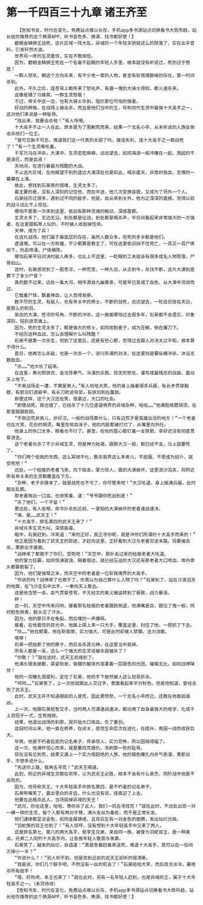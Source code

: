 # 第一千四百三十九章 诸王齐至
        【告知书友，时代在变化，免费站点难以长存，手机app多书源站点切换看书大势所趋，站长给你推荐的这个换源APP，听书音色多、换源、找书都好使！】
       碧眼金鳞狮王战死，这片区域一阵大乱，异域的一个年轻天骄就这么的殒落了，实在出乎意料，引发轩然大波。
       世界另一岸的生灵震惊，实在不敢相信。
       因为，碧眼金鳞狮王死在一个名毫不起眼的年轻人手里，根本就没有听说过，死的过于憋屈！
       一群人怒吼，朝这个方向杀来，有不少老一辈的人物，甚至有斩我境巅峰的存在，第一时间杀到。
       此外，不久之后，连苍穹上都传来了怒吼声，有遁一境的大骑士得知，都火速杀来。
       这像是捅了马蜂窝，一群生灵怒极！
       不过，帝关中这一边，也有大骑士杀到，阻拦那位可怕的强者。
       好战的种族，在战场上被击杀，而且是他们当中的王，号称同代生灵中最强十大高手之一，这对他们来说是一种耻辱。
       “找出来，我要击杀他！”有人呼喝。
       十大高手不止一人在此，原本是为了围剿荒而来，结果一个无名小卒、从未听说的人族反倒击杀他们一位王。
       “是可忍孰不可忍，难道我们这一代真的太弱了吗，接连失利，连十大高手之一都战死了！”有一个生灵嘶吼着。
       千军万马在冲杀，大漠中，生灵密密麻麻，远远望去，如同海浪一般冲撞在一起，溅起的不是浪花，而是血液！
       天地间，在进行着最为残酷的大战。
       不止这片区域，在肉眼望不到的遥远大漠深处也是如此，喊杀震天，异常的铁血，无情的一幕幕在上演。
       故此，想找到石昊真的很难，生灵太多了。
       最主要的是，没有人深刻的记住他，而在中途，他几次变换容貌，又成为了另外一个人。
       石昊经历过很多，遇到过不同的敌手，但是，自从来到关外，他为之深深的震撼，觉得以前的战斗远比不上现在。
       哪怕不是第一次来到这里，依旧有那种灵魂的触动，深感震颤。
       生灵太多了，无边无沿，到处都是征战，到处都是喊杀声，平日间看起来非常强大的一方强者，在这里跟稻草人似的，不时被人收割掉性命。
       天神，成为了兵！
       在这片战场，他们属于最底层的存在，虽然人数众多，但死的多半都是他们。
       虚道境，可以在一方称雄，不少都算是教主了，可在这里依旧挡不住死亡，一具又一具尸体倒下，热血喷涌，尸体横陈。
       哪怕石昊平日对决时敌人再多，也比上不这里，一眨眼的工夫就会有很多成名人物殒落，尸骨如山。
       这时，石昊感觉到了一股苍凉，一种荒芜，一种久远，从古到今，杀伐不断，这片大漠到底葬下了多少尸骨？
       真的数不过来，远处一条大河，相传源自九幽黄泉，可是早已变成了血色，从大漠中流淌而过。
       它载着尸体，飘着神血，让人觉得发瘆。
       数不尽的生灵，有敌人，也有帝关中的修士，不断的战死，远远望去，一轮血日挂在天边，是那么的刺目。
       染血的大漠，苍凉的号角，不断的冲杀，这一画面哪怕过去很多年，石昊都不会遗忘，印象深刻，铭刻进灵魂上。
       因为，死的生灵太多了，都是强大的修士，如同收割麦子，成为庄稼，倒在屠刀下。
       不经历这种血战，怎么会理解什么叫残酷？
       石昊不是第一次杀生，但到了这里后，还是有些心颤，觉得过去跟人对决太过平和，根本算不得什么。
       昔日，他再怎么杀敌，也是一次杀一个，进行所谓的对决，在这里则是要纵横冲杀，沐浴无数敌血。
       “杀……”他大吼了起来。
       在这里，寒光照铁衣，金戈传寒气，冷漠的杀戮，惊天的怒吼，谱写成最残忍的战曲，震动天上地下。
       “不来战场走一遭，不算是男人。”有人哈哈大笑，他的身上插着很多兵器，有长矛贯穿胸膛，有箭羽钉透肩甲，有长刀砍进背部，有铁剑刺在腹部。
       即便这样，这个大汉还在笑，很豪迈，大口的吐血。
       “即便战死，我也值了，已经杀了十几位虚道境界的异域杂种，哈哈……”他满脸络腮胡须，在那里踉踉跄跄。
       “不倒边荒非男儿，非好汉，一般的战场算什么，只有边荒才是英雄出没的地方！”一个老者也在大笑，花白的胡须，嘴里在咳血沫子，他的内脏都被打烂了，从嘴里向外吐。
       他身上的伤口太多，眼看也不行了。甚至，在他的眉心都钉着一支铁箭，幸好还没有彻底贯穿进去。
       这个老者也杀了不少异域生灵，但是神力枯竭，跟那大汉一般，都已经不支，马上就要死了。
       “你们两个低贱的东西，这么冥顽不化，敢杀我界这么多男儿，不屈服，不愿成为奴仆，就受死吧！”
       远处，一个枯瘦的老者飞来，向下拍击，掌力惊人，震的大漠崩开，这里浪沙滔天，将附近所有帝关来的生灵都覆盖在下方。
       “杂种，老子杀够本了，就是战死也不亏了，你尽管来吧！”大汉吼道，身上插满兵器，此时都在乱颤。
       那老者咳出一口血，也惨笑着，道：“爷爷跟你死战到底！”
       “杀了他们，一个不留！”
       更远处，有人低喝，命令扑杀到近前、一掌拍的大漠崩开的老者速战速决。
       “咦，是……武天王！”
       “十大高手，排名第四的武天王来了！”
       异域许多生灵大叫，深感振奋。
       暗中，石昊赶到，冷笑道：“来的正好，我正寻你呢，就是冲你们所谓的十大高手而来的！”
       他正是因为看到了武天王的踪迹，才赶向这里，正好看到大汉与老者穷途末路，将要被击杀，果断出手援救。
       “战神来了都救不了你们，受死吧！”天空中，那扑击过来的枯瘦老者大吼道。
       他的掌力狂霸，如同惊涛骇浪，隔着很远，就已经压迫的大汉还有那老者大口喷血，体内骨头都要断裂了。
       因为，他们是强弩之末，而天空中的老者是一位斩我境界的大高手。
       “你说的吗？战神来了也救不了，你真以为自己算什么人物了吗？”石昊到了，站在沙浪滔天的地面，在飞沙走石中出手，一拳向天上轰去。
       这是他含怒一击，血气贯穿苍穹，不灭经文的奥义被运转到了极致，战力暴涨。
       砰！
       这一刻，天空中传来闷响，接着那名枯瘦的老者踉跄倒退，他满嘴是血，跟见了鬼一般，同时脸色铁青，额头见了汗水。
       因为，他的那只手在龟裂，而后噗的一声爆碎。
       接着，在他震惊的目光中，地面上探上来一只大手，覆盖这里，封住了他，一把抓了下去。
       “你……”他在颤栗，他在斩我境，实力强大，可是此时却被人禁锢，法力消散。
       喀嚓！
       石昊一把扭断了他的脖子，而后击杀其元神，在这里当中毙掉。
       所有人都是一呆，这么一个强大的生灵说被杀就被杀了？
       “你敢！？”就在这时，武天王武峰到了。
       他满头银发披散，英姿勃发，强健的躯体外笼罩着一层银色的光团，璀璨无比，如同战神降世！
       他的一双瞳孔很犀利，定住了石昊，他的手下居然被人这么轻易折杀。
       “呵呵……”石昊笑了，上一次他就跟此人交过手，表面看起来平分秋色，但是他知道，曾经击伤了武天王。
       此时，武天王并不知道眼前的人是荒，因此更愤怒，一个无名小卒而已，还敢在他面前逞凶。
       上一次，他跟石昊短暂交手，当时两人可谓速战速决，都动用了自身最强大的绝学，化成千上百招于一式，生死相拼。
       结果，他退出战场的刹那，就开始大口咳血，负了重创。
       这段时间以来，他一直在修养，在闭关，感觉生命层次在进化，在提升，竟因一战而收获巨大。
       毕竟，他是不朽者启民的记名弟子，传承惊人，实力恐怖，所以因祸得福了。
       这一次，他满怀信心而来，就是要找荒报仇，洗刷那一败的耻辱。
       现在没有见到荒，结果又遇上一个实力很超绝的人族，他的银色瞳孔内杀气弥漫，果断出手，不想多说什么。
       “先送你上路，我再去寻荒！”武天王喝道。
       此刻，附近的异域生灵都在欢呼，认为武天王必胜，根本不会有什么悬念，同阶战中他是不会败的。
       因为，他号称天王，十大年轻高手中排名第四，是不朽者的记名弟子。
       石昊咧嘴笑了，露出雪白的牙齿，什么也没有说，径直迎了上去。
       他要在此格杀此人，当场毙掉异域的天王！
       “武兄，你在这里，哈哈，等你杀了此人，我们一同去寻找荒！”就在此时，不远处出现一对一模一样的生灵，每个人都有两对手臂，满头发丝为毒蛇，而不是正常长发。
       他们通体都呈淡金色，如同金属铸成，且背后生有一对金色的翅膀，发出灿烂光辉。
       “羽蛇族的双王也到了！”有人惊呼，没有想到十大年轻高手中又来了两人。
       这是排名第七、第八的两大高手，是孪生兄弟，来自同一族，被誉为羽蛇双王，是一种美谈，兄弟二人同列十大高手内，让各族年轻人敬畏与羡慕。
       石昊笑了，越发的灿烂，自语道：“真是急着赶着来送死，难道十大高手，我可以在一役间灭掉小一半？”
       “你说什么？！”别人听不到，但是攻到近前的武天王却听的很清晰。
       “我是说，你们几个联手吧，不然没有一丝的机会了！”石昊哈哈大笑，而后目光冰冷，要绝杀所有敌手！
       “唔，好热闹，本王也来了！”就在此时，另有一名年轻人赶到，也是异域的王，属于十大年轻高手之一。（未完待续）
       【告知书友，时代在变化，免费站点难以长存，手机app多书源站点切换看书大势所趋，站长给你推荐的这个换源APP，听书音色多、换源、找书都好使！】
